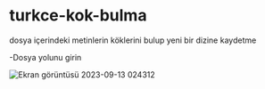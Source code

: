 # turkce-kok-bulma
 dosya içerindeki metinlerin köklerini bulup yeni bir dizine kaydetme

-Dosya yolunu girin

![Ekran görüntüsü 2023-09-13 024312](https://github.com/thirtyfive-35/turkce-kok-bulma/assets/99458931/e50ddec4-5a14-45cd-817a-10ec0f3b4784)
